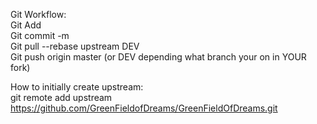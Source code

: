 Git Workflow:<br />
Git Add<br /> 
Git commit -m<br />
Git pull --rebase upstream DEV<br />
Git push origin master (or DEV depending what branch your on in YOUR fork)<br />

How to initially create upstream:<br />
git remote add upstream https://github.com/GreenFieldofDreams/GreenFieldOfDreams.git<br />